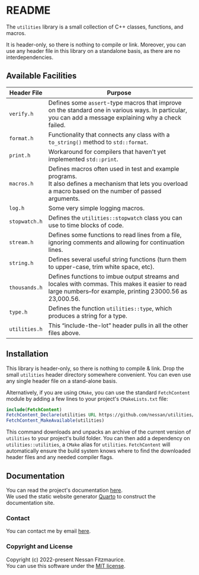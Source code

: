 # README

The `utilities` library is a small collection of C++ classes, functions, and macros.

It is header-only, so there is nothing to compile or link.
Moreover, you can use any header file in this library on a standalone basis, as there are no interdependencies.

## Available Facilities

| Header File   | Purpose                                                      |
| ------------- | ------------------------------------------------------------ |
| `verify.h`    | Defines some `assert`-type macros that improve on the standard one in various ways. In particular, you can add a message explaining why a check failed. |
| `format.h`    | Functionality that connects any class with a `to_string()` method to `std::format`. |
| `print.h`     | Workaround for compilers that haven't yet implemented `std::print`. |
| `macros.h`    | Defines macros often used in test and example programs. <br/>It also defines a mechanism that lets you overload a macro based on the number of passed arguments. |
| `log.h`       | Some very simple logging macros.                             |
| `stopwatch.h` | Defines the `utilities::stopwatch` class you can use to time blocks of code. |
| `stream.h`    | Defines some functions to read lines from a file, ignoring comments and allowing for continuation lines. |
| `string.h`    | Defines several useful string functions (turn them to upper-case, trim white space, etc). |
| `thousands.h` | Defines functions to imbue output streams and locales with commas. This makes it easier to read large numbers–for example, printing 23000.56 as 23,000.56. |
| `type.h`      | Defines the function `utilities::type`,  which produces a string for a type. |
| `utilities.h` | This “include-the-lot” header pulls in all the other files above. |

## Installation

This library is header-only, so there is nothing to compile & link. Drop the small `utilities` header directory somewhere convenient. You can even use any single header file on a stand-alone basis.

Alternatively, if you are using `CMake`, you can use the standard `FetchContent` module by adding a few lines to your project's `CMakeLists.txt` file:

```cmake
include(FetchContent)
FetchContent_Declare(utilities URL https://github.com/nessan/utilities/releases/download/current/utilities.zip)
FetchContent_MakeAvailable(utilities)
```

This command downloads and unpacks an archive of the current version of `utilities` to your project's build folder. You can then add a dependency on `utilities::utilities`, a `CMake` alias for `utilities`. `FetchContent` will automatically ensure the build system knows where to find the downloaded header files and any needed compiler flags.

## Documentation

You can read the project's documentation [here](https://nessan.github.io/utilities/). \
We used the static website generator [Quarto](https://quarto.org) to construct the documentation site.

### Contact

You can contact me by email [here](mailto:nzznfitz+gh@icloud.com).

### Copyright and License

Copyright (c) 2022-present Nessan Fitzmaurice. \
You can use this software under the [MIT license](https://opensource.org/license/mit).
